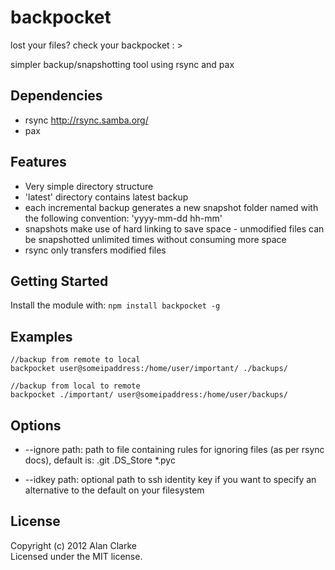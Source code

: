 # backpocket

lost your files? check your backpocket : >

simpler backup/snapshotting tool using rsync and pax

## Dependencies
- rsync http://rsync.samba.org/
- pax 

## Features
- Very simple directory structure
- 'latest' directory contains latest backup
- each incremental backup generates a new snapshot folder named with the following convention: 'yyyy-mm-dd hh-mm'
- snapshots make use of hard linking to save space - unmodified files can be snapshotted unlimited times without consuming more space
- rsync only transfers modified files

## Getting Started
Install the module with: `npm install backpocket -g`

## Examples
    //backup from remote to local 
    backpocket user@someipaddress:/home/user/important/ ./backups/  
    
    //backup from local to remote 
    backpocket ./important/ user@someipaddress:/home/user/backups/

## Options

- --ignore path: path to file containing rules for ignoring files (as per rsync docs), default is:
    .git
    .DS_Store
    *.pyc

- --idkey path: optional path to ssh identity key if you want to specify an alternative to the default on your filesystem

## License
Copyright (c) 2012 Alan Clarke  
Licensed under the MIT license.
